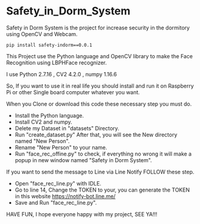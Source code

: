 # Safety_in_Dorm_System

Safety in Dorm System is the project for increase security in the dormitory using OpenCV and Webcam.

```
pip install safety-indorm==0.0.1
```

This Project use the Python language and OpenCV library to make the Face Recognition using LBPHFace recognizer.

I use Python 2.7.16 , CV2 4.2.0 , numpy 1.16.6

So, If you want to use it in real life you should install and run it on Raspberry Pi or other Single board computer whatever you want.

When you Clone or download this code these necessary step you must do.

- Install the Python language.
- Install CV2 and numpy.
- Delete my Dataset in "datasets" Directory.
- Run "create_dataset.py" After that, you will see the New directory named "New Person".
- Rename "New Person" to your name.
- Run "face_rec_offine.py" to check, if everything no wrong it will make a popup in new window named "Safety in Dorm System".

If you want to send the message to Line via Line Notify FOLLOW these step.

- Open "face_rec_line.py" with IDLE.
- Go to line 14, Change the TOKEN to your, you can generate the TOKEN in this website https://notify-bot.line.me/
- Save and Run "face_rec_line.py".

HAVE FUN, I hope everyone happy with my project, SEE YA!!!
